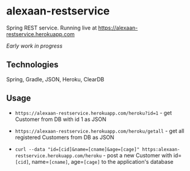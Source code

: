 # alexaan-restservice
 
Spring REST service. Running live at https://alexaan-restservice.herokuapp.com

*Early work in progress*


## Technologies

Spring, Gradle, JSON, Heroku, ClearDB



## Usage

- `https://alexaan-restservice.herokuapp.com/heroku?id=1` - get Customer from DB with id 1 as JSON

- `https://alexaan-restservice.herokuapp.com/heroku/getall` - get all registered Customers from DB as JSON

- `curl --data "id=[cid]&name=[cname]&age=[cage]" https:alexaan-restservice.herokuapp.com/heroku` - post a new Customer with id=`[cid]`, name=`[cname]`, age=`[cage]` to the application's database
